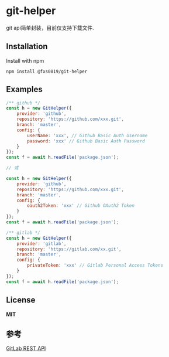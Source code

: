 git-helper
===

git api简单封装，目前仅支持下载文件.

## Installation

Install with npm

    npm install @fxs0819/git-helper

## Examples

```javascript
/** github */
const h = new GitHelper({
    provider: 'github',
    repository: 'https://github.com/xxx.git',
    branch: 'master',
    config: {
        userName: 'xxx', // Github Basic Auth Username
        password: 'xxx' // Github Basic Auth Password
    }
});
const f = await h.readFile('package.json');

// 或

const h = new GitHelper({
    provider: 'github',
    repository: 'https://github.com/xxx.git',
    branch: 'master',
    config: {
        oauth2Token: 'xxx' // Github OAuth2 Token
    }
});
const f = await h.readFile('package.json');

```

```javascript
/** gitlab */
const h = new GitHelper({
    provider: 'gitlab',
    repository: 'https://gitlab.com/xx.git',
    branch: 'master',
    config: {
        privateToken: 'xxx' // Gitlab Personal Access Tokens
    }
});
const f = await h.readFile('package.json');
```

## License

**MIT**

## 参考

[GitLab REST API](https://docs.gitlab.com/ee/development/documentation/restful_api_styleguide.html#curl-commands)